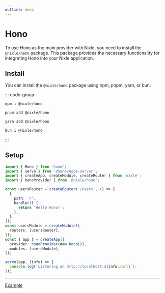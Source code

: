 ```yaml
---
outline: deep
---
```


# Hono

To use Hono as the main provider with Nixle, you need to install the `@nixle/hono` package. This package provides the necessary functionality for integrating Hono into your Nixle application.

## Install

You can install the `@nixle/hono` package using npm, pnpm, yarn, or bun:

::: code-group

```sh [npm]
npm i @nixle/hono
```

```sh [pnpm]
pnpm add @nixle/hono
```

```sh [yarn]
yarn add @nixle/hono
```

```sh [bun]
bun i @nixle/hono
```

:::

## Setup

```ts
import { Hono } from 'hono';
import { serve } from '@hono/node-server';
import { createApp, createModule, createRouter } from 'nixle';
import { honoProvider } from '@nixle/hono';

const usersRouter = createRouter('/users', () => [
  {
    path: '/',
    handler() {
      return 'Hello Hono!';
    },
  },
]);
const usersModule = createModule({
  routers: [usersRouter],
});
const { app } = createApp({
  provider: honoProvider(new Hono()),
  modules: [usersModule],
});

serve(app, (info) => {
  console.log(`Listening on http://localhost:${info.port}`);
});
```

---

[Example](https://github.com/letstri/nixle/blob/main/examples/hono/index.ts)
